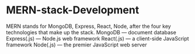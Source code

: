 # MERN-stack-Development
MERN stands for MongoDB, Express, React, Node, after the four key technologies that make up the stack.  MongoDB — document database Express(.js) — Node.js web framework React(.js) — a client-side JavaScript framework Node(.js) — the premier JavaScript web server
